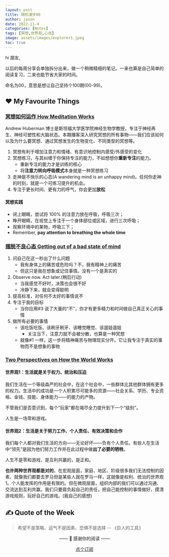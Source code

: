 ```yaml
---
layout: post
title: 随机漫步00
author: jason
date: 2022-11-4
categories: [Notes]
tags: [冥想,世界观,心态]
image: assets/images/explorer1.jpeg
toc: true
---
```

hi 朋友,

以后的每周分享会单独拆分出来，做一个稍微精细的笔记。一来也算是自己简单的阅读复习，二来也能节省大家的时间。

命名为00，意思是想让自己坚持个100期(00-99)。

## ♥️ My Favourite Things

### [冥想如何运作 How Meditation Works](https://hubermanlab.com/how-meditation-works-and-science-based-effective-meditations/)
Andrew Huberman 博士是斯坦福大学医学院神经生物学教授，专注于神经再生、神经可塑性和大脑状态。本期播客深入研究冥想的所有事物——我们应该如何以及为什么要冥想、通过冥想发生的生物变化、不同类型的冥想等。

1. 冥想有利于增加注意力和情绪、有意识地控制内感受/外感受的变化
2. 冥想练习，与其纠缠于你保持专注的能力，不如想想你**重新专注**的能力。
    - 重新专注的能力才是训练的核心
    - 将**注意力转向呼吸模式**本身就是一种冥想练习
3. 走神是不快乐的心态(A wandering mind is an unhappy mind)。任何你走神的时刻，就是一个可练习提升的机会。
4. 专注于更长时间、更有力的呼气，你会更加**放松**

#### 冥想实践
- 闭上眼睛，尝试将 100% 的注意力放在呼吸，呼吸三次；  
- 睁开眼睛，在视觉上专注于一个身体部位或区域，进行三次呼吸；  
- 观察环境中的某物，呼吸三下；  
- Remember, **pay attention to breathing the whole time**

### [摆脱不良心态 Getting out of a bad state of mind ](https://sive.rs/bad)

1. 问自己在这一秒出了什么问题
    - 我有身体上的痛苦或危险吗？不，我有精神上的痛苦
    - 但这只是我在想象或记住事情。没有一个是真实的
2. Observe now. Act later.(稍后行动)
    - 当我感觉不好时，决策也会很不好
    - 冷静下来，就会变得聪明
3. 提高标准，对任何不太好的事情说不
4. 专注于我的目标
    - 当你应用#3 说了大量的“不”，你才有更多精力和时间做自己真正关心的事情
5. 做所有必要的事情
    - 该吃饭吃饭、该刷牙刷牙、该睡觉睡觉、该遛娃遛娃
        - 关注当下，注意力就不会被分散，也算是一种冥想
    - 就像#1 一样，这一步将精神痛苦与物理现实分开。它让我专注于真实的事物而不是想象的事物

### [Two Perspectives on How the World Works](https://medium.com/the-understanding-project/how-the-world-really-works-2b968b9452c7)

#### 世界观1：生活就是关于权力、统治和压迫

我们生活在一个等级森严的社会中，在这个社会中，一些群体比其他群体拥有更多的权力。生活中的成功是一个人积累尽可能多的资源——社会关系、学历、专业资格、金钱、技能、身体能力——的能力的产物。

不管我们是否意识到，每个“玩家”都在竭尽全力提升到下一个“级别”。

人生是一场零和游戏。

#### 世界观2：生活是关于努力工作、个人责任、有效决策和合作

我们每个人都对我们生活的方向——无论好坏——负有个人责任。有些人在生活中“领先”是因为他们努力工作并在此过程中做**出了必要的牺牲**。

人生不是零和游戏，是互利共赢的，是正和。

**也许两种世界观都是对的**，在宏观层面，家庭、地区、阶级很多我们无法控制的因素，就像我们都要去罗马但是某些人就在罗马一样，这就像是权利、统治的世界观1。个人能发挥的作用是有限的。但在微观层面，组织内部的我们可以通过沟通、交流达到互利共赢。我们只要肩负起自己的责任，把自己能控制的事情做好，摸清游戏规则，玩好自己的游戏。(我自己的感想)

## ✍️ Quote of the Week
> 希望不是策略、运气不是因素、恐惧不是选择 -- 《巨人的工具》

<center>
<p>—— 💌 感谢你的阅读 ——</p>

<a target="_blank" href="https://explorer.zhubai.love/" class="btn btn-danger">点个订阅</a>
</center>
